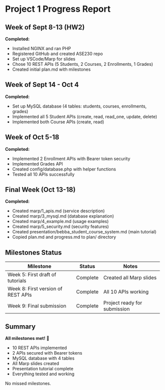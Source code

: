 # Project 1 Progress Report

## Week of Sept 8-13 (HW2)
 **Completed:**
- Installed NGINX and ran PHP
- Registered GitHub and created ASE230 repo
- Set up VSCode/Marp for slides
- Chose 10 REST APIs (5 Students, 2 Courses, 2 Enrollments, 1 Grades)
- Created initial plan.md with milestones

## Week of Sept 14 - Oct 4
 **Completed:**
- Set up MySQL database (4 tables: students, courses, enrollments, grades)
- Implemented all 5 Student APIs (create, read, read_one, update, delete)
- Implemented both Course APIs (create, read)

## Week of Oct 5-18
 **Completed:**
- Implemented 2 Enrollment APIs with Bearer token security
- Implemented Grades API
- Created config/database.php with helper functions
- Tested all 10 APIs successfully

## Final Week (Oct 13-18)
 **Completed:**
- Created marp/1_apis.md (service description)
- Created marp/3_mysql.md (database explanation)
- Created marp/4_example.md (usage examples)
- Created marp/5_security.md (security features)
- Created presentation/bebba_student_course_system.md (main tutorial)
- Copied plan.md and progress.md to plan/ directory

## Milestones Status

| Milestone | Status | Notes |
|-----------|--------|-------|
| Week 5: First draft of tutorials |  Complete | Created all Marp slides |
| Week 8: First version of REST APIs |  Complete | All 10 APIs working |
| Week 9: Final submission | Complete | Project ready for submission |

## Summary

**All milestones met!** 🎉

-  10 REST APIs implemented
-  2 APIs secured with Bearer tokens
-  MySQL database with 4 tables
-  All Marp slides created
-  Presentation tutorial complete
-  Everything tested and working

No missed milestones.

